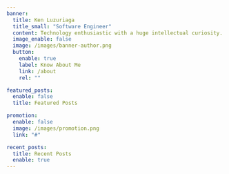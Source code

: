 ```yaml
---
banner:
  title: Ken Luzuriaga
  title_small: "Software Engineer"
  content: Technology enthusiastic with a huge intellectual curiosity. I have experience in teamwork and I focus in backend development technologies but always willing to learn new TI areas like devOps, frontend, data engineering.
  image_enable: false
  image: /images/banner-author.png
  button:
    enable: true
    label: Know About Me
    link: /about
    rel: ""

featured_posts:
  enable: false
  title: Featured Posts

promotion:
  enable: false
  image: /images/promotion.png
  link: "#"

recent_posts:
  title: Recent Posts
  enable: true
---
```

